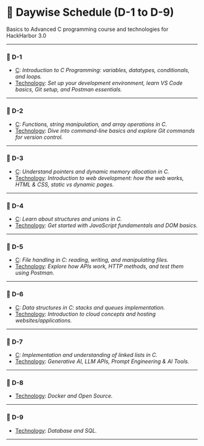 # 📘 Daywise Schedule (D-1 to D-9)

Basics to Advanced C programming course and technologies for HackHarbor 3.0

---

### 🔹 D-1

- [C](C/day1.md): _Introduction to C Programming: variables, datatypes, conditionals, and loops._
- [Technology](Tech/day1.md): _Set up your development environment, learn VS Code basics, Git setup, and Postman essentials._

---

### 🔹 D-2

- [C](C/day2.md): _Functions, string manipulation, and array operations in C._
- [Technology](Tech/day2.md): _Dive into command-line basics and explore Git commands for version control._

---

### 🔹 D-3

- [C](C/day3.md): _Understand pointers and dynamic memory allocation in C._
- [Technology](Tech/day3.md): _Introduction to web development: how the web works, HTML & CSS, static vs dynamic pages._

---

### 🔹 D-4

- [C](C/day4.md): _Learn about structures and unions in C._
- [Technology](Tech/day4.md): _Get started with JavaScript fundamentals and DOM basics._

---

### 🔹 D-5

- [C](C/day5.md): _File handling in C: reading, writing, and manipulating files._
- [Technology](Tech/day5.md): _Explore how APIs work, HTTP methods, and test them using Postman._

---

### 🔹 D-6

- [C](C/day6.md): _Data structures in C: stacks and queues implementation._
- [Technology](Tech/day6.md): _Introduction to cloud concepts and hosting websites/applications._

---

### 🔹 D-7

- [C](C/day7.md): _Implementation and understanding of linked lists in C._
- [Technology](Tech/day7.md): _Generative AI, LLM APIs, Prompt Engineering & AI Tools._

---

### 🔹 D-8

- [Technology](Tech/day8.md): _Docker and Open Source._

---

### 🔹 D-9

- [Technology](Tech/day9.md): _Database and SQL._

---
